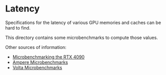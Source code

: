 
# Latency

Specifications for the latency of various GPU memories and caches can be hard to find.

This directory contains some microbenchmarks to compute those values.

Other sources of information:

* [Microbenchmarking the RTX 4090](https://chipsandcheese.com/2022/11/02/microbenchmarking-nvidias-rtx-4090/)
* [Ampere Microbenchmarks](https://arxiv.org/abs/2208.11174)
* [Volta Microbenchmarks](https://arxiv.org/abs/1804.06826)
